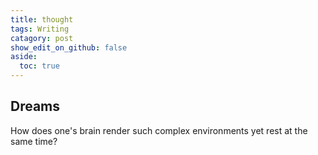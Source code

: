 ```yaml
---
title: thought
tags: Writing
catagory: post
show_edit_on_github: false
aside:
  toc: true
---
```


## Dreams

How does one's brain render such complex environments yet rest at the same time?

